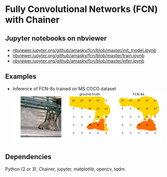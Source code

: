 # Fully Convolutional Networks (FCN) with Chainer  


## Jupyter notebooks on nbviewer  
* [nbviewer.jupyter.org/github/amasky/fcn/blob/master/init_model.ipynb](http://nbviewer.jupyter.org/github/amasky/fcn/blob/master/init_model.ipynb)  
* [nbviewer.jupyter.org/github/amasky/fcn/blob/master/train.ipynb](http://nbviewer.jupyter.org/github/amasky/fcn/blob/master/train.ipynb)  
* [nbviewer.jupyter.org/github/amasky/fcn/blob/master/infer.ipynb](http://nbviewer.jupyter.org/github/amasky/fcn/blob/master/infer.ipynb)  


## Examples  

* Inference of FCN-8s trained on MS COCO dataset   
![from left to right: test image, ground-truth, and inference](examples/coco_val_520_epoch3.png)


## Dependencies
Python (2 or 3), Chainer, jupyter, matplotlib, opencv, tqdm  
